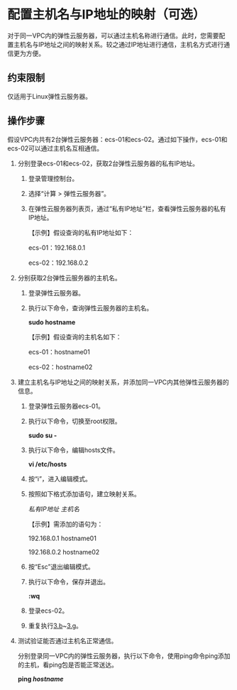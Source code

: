 # 配置主机名与IP地址的映射（可选）<a name="ecs_03_0169"></a>

对于同一VPC内的弹性云服务器，可以通过主机名称进行通信。此时，您需要配置主机名与IP地址之间的映射关系。较之通过IP地址进行通信，主机名方式进行通信更为方便。

## 约束限制<a name="section1399111463019"></a>

仅适用于Linux弹性云服务器。

## 操作步骤<a name="section4184679493755"></a>

假设VPC内共有2台弹性云服务器：ecs-01和ecs-02。通过如下操作，ecs-01和ecs-02可以通过主机名互相通信。

1.  分别登录ecs-01和ecs-02，获取2台弹性云服务器的私有IP地址。
    1.  登录管理控制台。
    2.  选择“计算 \> 弹性云服务器”。
    3.  在弹性云服务器列表页，通过“私有IP地址”栏，查看弹性云服务器的私有IP地址。

        【示例】假设查询的私有IP地址如下：

        ecs-01：192.168.0.1

        ecs-02：192.168.0.2

2.  分别获取2台弹性云服务器的主机名。
    1.  登录弹性云服务器。
    2.  执行以下命令，查询弹性云服务器的主机名。

        **sudo hostname**

        【示例】假设查询的主机名如下：

        ecs-01：hostname01

        ecs-02：hostname02

3.  建立主机名与IP地址之间的映射关系，并添加同一VPC内其他弹性云服务器的信息。
    1.  登录弹性云服务器ecs-01。
    2.  <a name="li6087483710276"></a>执行以下命令，切换至root权限。

        **sudo su -**

    3.  执行以下命令，编辑hosts文件。

        **vi /etc/hosts**

    4.  按“i”，进入编辑模式。
    5.  按照如下格式添加语句，建立映射关系。

        _私有IP地址 主机名_

        【示例】需添加的语句为：

        192.168.0.1 hostname01

        192.168.0.2 hostname02

    6.  按“Esc”退出编辑模式。
    7.  <a name="li64061240102622"></a>执行以下命令，保存并退出。

        **:wq**

    8.  登录ecs-02。
    9.  重复执行[3.b](#li6087483710276)\~[3.g](#li64061240102622)。

4.  测试验证能否通过主机名正常通信。

    分别登录同一VPC内的弹性云服务器，执行以下命令，使用ping命令ping添加的主机，看ping包是否能正常送达。

    **ping  _hostname_**


